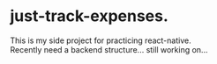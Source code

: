 # just-track-expenses. 
This is my side project for practicing react-native.  
Recently need a backend structure... still working on...
